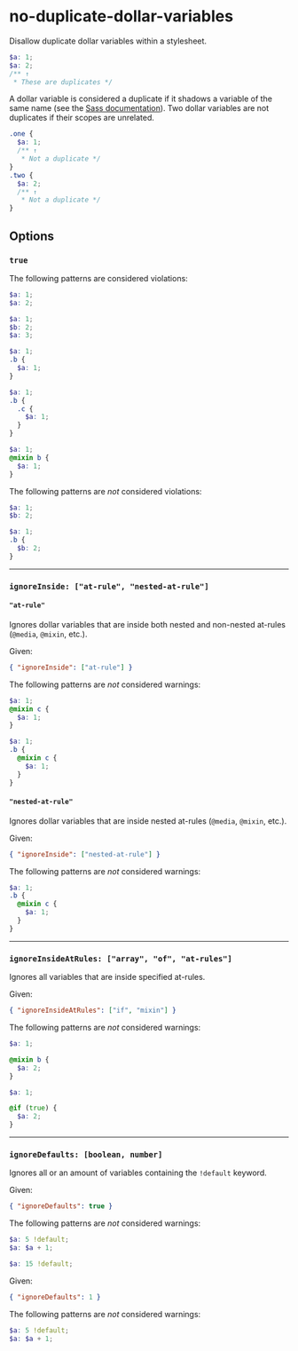 # no-duplicate-dollar-variables

Disallow duplicate dollar variables within a stylesheet.

```scss
$a: 1;
$a: 2;
/** ↑
 * These are duplicates */
```

A dollar variable is considered a duplicate if it shadows a variable of the same name (see the [Sass documentation](https://sass-lang.com/documentation/variables#shadowing)). Two dollar variables are not duplicates if their scopes are unrelated.

```scss
.one {
  $a: 1;
  /** ↑
   * Not a duplicate */
}
.two {
  $a: 2;
  /** ↑
   * Not a duplicate */
}
```

## Options

### `true`

The following patterns are considered violations:

```scss
$a: 1;
$a: 2;
```

```scss
$a: 1;
$b: 2;
$a: 3;
```

```scss
$a: 1;
.b {
  $a: 1;
}
```

```scss
$a: 1;
.b {
  .c {
    $a: 1;
  }
}
```

```scss
$a: 1;
@mixin b {
  $a: 1;
}
```

The following patterns are _not_ considered violations:

```scss
$a: 1;
$b: 2;
```

```scss
$a: 1;
.b {
  $b: 2;
}
```

___

### `ignoreInside: ["at-rule", "nested-at-rule"]`

#### `"at-rule"`

Ignores dollar variables that are inside both nested and non-nested at-rules (`@media`, `@mixin`, etc.).

Given:

```json
{ "ignoreInside": ["at-rule"] }
```

The following patterns are _not_ considered warnings:

```scss
$a: 1;
@mixin c {
  $a: 1;
}
```

```scss
$a: 1;
.b {
  @mixin c {
    $a: 1;
  }
}
```
#### `"nested-at-rule"`

Ignores dollar variables that are inside nested at-rules (`@media`, `@mixin`, etc.).

Given:

```json
{ "ignoreInside": ["nested-at-rule"] }
```

The following patterns are _not_ considered warnings:

```scss
$a: 1;
.b {
  @mixin c {
    $a: 1;
  }
}
```

___

### `ignoreInsideAtRules: ["array", "of", "at-rules"]`

Ignores all variables that are inside specified at-rules.

Given:

```json
{ "ignoreInsideAtRules": ["if", "mixin"] }
```

The following patterns are _not_ considered warnings:

```scss
$a: 1;

@mixin b {
  $a: 2;
}
```

```scss
$a: 1;

@if (true) {
  $a: 2;
}
```

___

### `ignoreDefaults: [boolean, number]`

Ignores all or an amount of variables containing the `!default` keyword.

Given:

```json
{ "ignoreDefaults": true }
```

The following patterns are _not_ considered warnings:

```scss
$a: 5 !default;
$a: $a + 1;

$a: 15 !default;
```

Given:

```json
{ "ignoreDefaults": 1 }
```

The following patterns are _not_ considered warnings:

```scss
$a: 5 !default;
$a: $a + 1;
```
